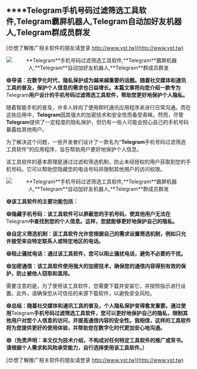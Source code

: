## ****Telegram**手机号码过滤筛选工具软件,**Telegram**霸屏机器人,**Telegram**自动加好友机器人,**Telegram**群成员群发**

[😍想了解推广相关软件的朋友请登录 http://www.vst.tw](http://www.vst.tw)

 <center><img src="https://vst.tw/MP4/tuiguang/png/5.png" alt="**Telegram**手机号码过滤筛选工具软件,**Telegram**霸屏机器人,**Telegram**自动加好友机器人,**Telegram**群成员群发"></center>

**😄导语：在数字化时代，隐私保护成为越来越重要的话题。随着社交媒体和通讯工具的普及，保护个人信息的需求也日益增长。本篇文章将向您介绍一款专为**Telegram**用户设计的手机号码过滤筛选工具软件，帮助您更好地保护个人隐私。**

随着智能手机的普及，许多人转向了使用即时通讯应用程序来进行日常沟通。而在这些应用中，**Telegram**因其强大的加密技术和安全性而备受青睐。然而，尽管**Telegram**提供了一定程度的隐私保护，但仍有一些人可能会担心自己的手机号码暴露给其他用户。

为了解决这个问题，一些开发者们设计了一款名为“**Telegram**手机号码过滤筛选工具软件”的应用程序，旨在帮助用户更好地保护个人信息。

该工具软件的基本原理是通过过滤和筛选机制，防止未经授权的用户获取到您的手机号码。它可以帮助您隐藏您的电话号码并限制其他用户的访问权限。

 <center><img src="https://vst.tw/MP4/tuiguang/png/1.png" alt="**Telegram**手机号码过滤筛选工具软件,**Telegram**霸屏机器人,**Telegram**自动加好友机器人,**Telegram**群成员群发"></center>

**😄该工具软件的主要功能包括：**

**😄隐藏手机号码：该工具软件可以屏蔽您的手机号码，使其他用户无法在**Telegram**中查找到您的个人信息。这样，您就能够更好地保护自己的隐私。**

**😄自定义筛选机制：该工具软件允许您根据自己的需求设置筛选机制，例如只允许接受来自特定联系人或特定地区的电话。**

**😄阻止骚扰电话：通过该工具软件，您可以阻止骚扰电话，避免不必要的干扰。**

**😄加密通信：该工具软件使用强大的加密技术，确保您的通信内容得到有效的保护，防止被他人窃取和滥用。**

需要注意的是，为了使用该工具软件，您需要下载并安装它，并按照指示进行设置。此外，请确保您从可信任的来源下载软件，以避免安全风险。

**😄总结：随着社交媒体和通讯工具的普及，个人隐私保护变得愈发重要。通过使用**Telegram**手机号码过滤筛选工具软件，您可以更好地保护自己的隐私，限制其他用户对您个人信息的访问，并提高通信内容的安全性。我相信，这样的工具软件将为您提供更好的使用体验，并帮助您在数字化时代更加安心地沟通。**

**😄（免责声明：本文仅为技术介绍，不构成对任何特定工具软件的推广或背书。请根据个人需求和风险承受能力，自行选择使用该工具软件。）**

[😍想了解推广相关软件的朋友请登录 http://www.vst.tw](http://www.vst.tw)



